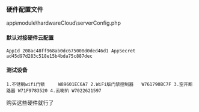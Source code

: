 ### 硬件配置文件

app\module\hardwareCloud\serverConfig.php
#### 默认对接硬件云配置
`AppId 208ac48ff968ab0dc675008d0ded46d1
AppSecret ad45d97d283c518e15b4bda75c887dec
`
#### 测试设备
`1.不锈钢wifi门锁     W89601EC6A7
2.WiFi版门禁控制器   W761790BC7F
3.空开断路器 W71F9783520
4.云喇叭 W7022621597
`

购买这些硬件就行了


